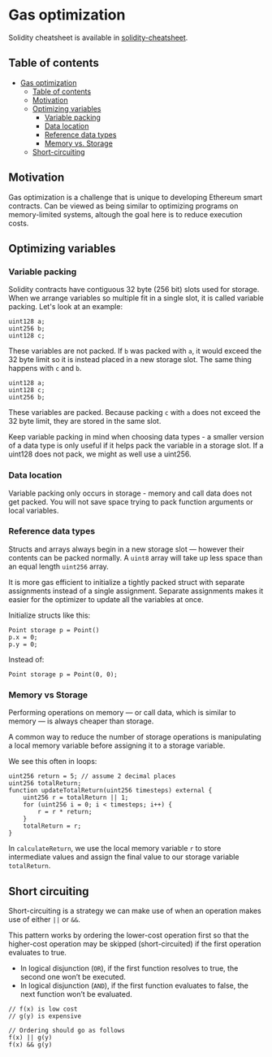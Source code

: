 # Gas optimization

Solidity cheatsheet is available in [solidity-cheatsheet](/README.md).

## Table of contents

- [Gas optimization](#gas-optimization)
  - [Table of contents](#table-of-contents)
  - [Motivation](#motivation)
  - [Optimizing variables](#optimizing-variables)
    - [Variable packing](#variable-packing)
    - [Data location](#data-location)
    - [Reference data types](#reference-data-types)
    - [Memory vs. Storage](#memory-vs-storage)
  - [Short-circuiting](#short-circuiting)

## Motivation

Gas optimization is a challenge that is unique to developing Ethereum smart contracts. Can be viewed as being similar to optimizing programs on memory-limited systems, altough the goal here is to reduce execution costs.

## Optimizing variables

### Variable packing

Solidity contracts have contiguous 32 byte (256 bit) slots used for storage. When we arrange variables so multiple fit in a single slot, it is called variable packing.
Let's look at an example:

```solidity
uint128 a;
uint256 b;
uint128 c;
```

These variables are not packed. If `b` was packed with `a`, it would exceed the 32 byte limit so it is instead placed in a new storage slot. The same thing happens with `c` and `b`.

```solidity
uint128 a;
uint128 c;
uint256 b;
```

These variables are packed. Because packing `c` with `a` does not exceed the 32 byte limit, they are stored in the same slot.

Keep variable packing in mind when choosing data types - a smaller version of a data type is only useful if it helps pack the variable in a storage slot. If a uint128 does not pack, we might as well use a uint256.

### Data location

Variable packing only occurs in storage - memory and call data does not get packed. You will not save space trying to pack function arguments or local variables.

### Reference data types

Structs and arrays always begin in a new storage slot — however their contents can be packed normally. A `uint8` array will take up less space than an equal length `uint256` array.

It is more gas efficient to initialize a tightly packed struct with separate assignments instead of a single assignment.
Separate assignments makes it easier for the optimizer to update all the variables at once.

Initialize structs like this:

```solidity
Point storage p = Point()
p.x = 0;
p.y = 0;
```

Instead of:

```solidity
Point storage p = Point(0, 0);
```

### Memory vs Storage

Performing operations on memory — or call data, which is similar to memory — is always cheaper than storage.

A common way to reduce the number of storage operations is manipulating a local memory variable before assigning it to a storage variable.

We see this often in loops:

```solidity
uint256 return = 5; // assume 2 decimal places
uint256 totalReturn;
function updateTotalReturn(uint256 timesteps) external {
    uint256 r = totalReturn || 1;
    for (uint256 i = 0; i < timesteps; i++) {
        r = r * return;
    }
    totalReturn = r;
}
```

In `calculateReturn`, we use the local memory variable `r` to store intermediate values and assign the final value to our storage variable `totalReturn`.

## Short circuiting

Short-circuiting is a strategy we can make use of when an operation makes use of either `||` or `&&`. 

This pattern works by ordering the lower-cost operation first so that the higher-cost operation may be skipped (short-circuited) if the first operation evaluates to true.

- In logical disjunction (`OR`), if the first function resolves to true, the second one won’t be executed.
- In logical disjunction (`AND`), if the first function evaluates to false, the next function won’t be evaluated. 

```solidity
// f(x) is low cost
// g(y) is expensive

// Ordering should go as follows
f(x) || g(y)
f(x) && g(y)
```